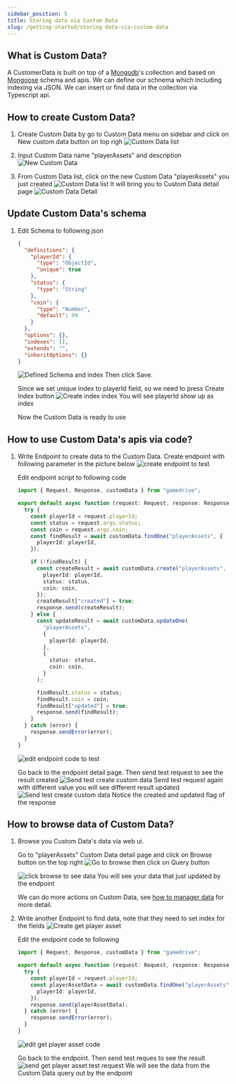 ```yaml
---
sidebar_position: 5
title: Storing data via Custom Data
slug: /getting-started/storing-data-via-custom-data
---
```


## What is Custom Data?

A CustomerData is built on top of a [Mongodb](https://www.mongodb.com/)'s collection and based on [Mongoose](https://mongoosejs.com/docs/) schema and apis. We can define our schnema which including indexing via JSON. We can insert or find data in the collection via Typescript api.

## How to create Custom Data?

1. Create Custom Data by go to Custom Data menu on sidebar and click on New custom data button on top righ
   ![Custom Data list](\img\docs\getting-started\4\01-custom-data-list.png)

2. Input Custom Data name "playerAssets" and description
   ![New Custom Data](\img\docs\getting-started\4\02-new-custom-data.png)

3. From Custom Data list, click on the new Custom Data "playerAssets" you just created
   ![Custom Data list](\img\docs\getting-started\4\03-custom-data-list.png)
   It will bring you to Custom Data detail page
   ![Custom Data Detail](\img\docs\getting-started\4\04-custom-data-detail.png)

## Update Custom Data's schema

1. Edit Schema to following json

   ```json
   {
     "definitions": {
       "playerId": {
         "type": "ObjectId",
         "unique": true
       },
       "status": {
         "type": "String"
       },
       "coin": {
         "type": "Number",
         "default": 99
       }
     },
     "options": {},
     "indexes": [],
     "extends": "",
     "inheritOptions": {}
   }
   ```

   ![Defined Schema and index](\img\docs\getting-started\4\05-custom-data-fix-schema.png)
   Then click Save.

   Since we set unique index to playerId field, so we need to press Create Index button
   ![Create index index](\img\docs\getting-started\4\05-custom-data-create-index.png)
   You will see playerId show up as index

   Now the Custom Data is ready to use

## How to use Custom Data's apis via code?

1. Write Endpoint to create data to the Custom Data.
   Create endpoint with following parameter in the picture below
   ![create endpoint to test](\img\docs\getting-started\4\06-create-player-asset-endpoint.png)

   Edit endpoint script to following code

   ```typescript
   import { Request, Response, customData } from "gamedrive";

   export default async function (request: Request, response: Response) {
     try {
       const playerId = request.playerId;
       const status = request.args.status;
       const coin = request.args.coin;
       const findResult = await customData.findOne("playerAssets", {
         playerId: playerId,
       });

       if (!findResult) {
         const createResult = await customData.create("playerAssets", {
           playerId: playerId,
           status: status,
           coin: coin,
         });
         createResult["created"] = true;
         response.send(createResult);
       } else {
         const updateResult = await customData.updateOne(
           "playerAssets",
           {
             playerId: playerId,
           },
           {
             status: status,
             coin: coin,
           }
         );

         findResult.status = status;
         findResult.coin = coin;
         findResult["updated"] = true;
         response.send(findResult);
       }
     } catch (error) {
       response.sendError(error);
     }
   }
   ```

   ![edit endpoint code to test](\img\docs\getting-started\4\07-update-endpoint-test-custom-data-code.png)

   Go back to the endpoint detail page. Then send test request to see the result created
   ![Send test create custom data](\img\docs\getting-started\4\08-send-create-custom-data-test.png)
   Send test request again with different value you will see different result updated
   ![Send test create custom data](\img\docs\getting-started\4\08-send-create-custom-data-test2.png)
   Notice the created and updated flag of the response

## How to browse data of Custom Data?

1. Browse you Custom Data's data via web ui.

   Go to "playerAssets" Custom Data detail page and click on Browse button on the top right
   ![Go to browse](\img\docs\getting-started\4\09-go-to-browse-custom-data.png)
   then click on Query button

   ![click browse to see data](\img\docs\getting-started\4\10-click-on-browse-button-will-see-the-data.png)
   You will see your data that just updated by the endpoint

   We can do more actions on Custom Data, see [how to manager data](/core-components/custom-data/manager-data-of-custom-data) for more detail.

2. Write another Endpoint to find data, note that they need to set index for the fields
   ![Create get player asset](\img\docs\getting-started\4\11-create-get-player-asset-endpoint.png)

   Edit the endpoint code to following

   ```typescript
   import { Request, Response, customData } from "gamedrive";

   export default async function (request: Request, response: Response) {
     try {
       const playerId = request.playerId;
       const playerAssetData = await customData.findOne("playerAssets", {
         playerId: playerId,
       });
       response.send(playerAssetData);
     } catch (error) {
       response.sendError(error);
     }
   }
   ```

   ![edit get player asset code](\img\docs\getting-started\4\12-edit-get-player-asset-endpoint-code.png)

   Go back to the endpoint. Then send test reques to see the result
   ![send get player asset test request](\img\docs\getting-started\4\13-sed-get-player-asset-endpoint-test-request.png)
   We will see the data from the Custom Data query out by the endpoint
